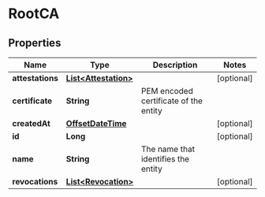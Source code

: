 # RootCA

## Properties
Name | Type | Description | Notes
------------ | ------------- | ------------- | -------------
**attestations** | [**List&lt;Attestation&gt;**](Attestation.md) |  |  [optional]
**certificate** | **String** | PEM encoded certificate of the entity | 
**createdAt** | [**OffsetDateTime**](OffsetDateTime.md) |  |  [optional]
**id** | **Long** |  |  [optional]
**name** | **String** | The name that identifies the entity | 
**revocations** | [**List&lt;Revocation&gt;**](Revocation.md) |  |  [optional]
